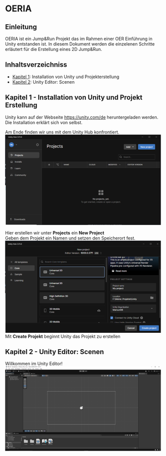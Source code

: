# OERIA
## Einleitung
OERIA ist ein Jump&Run Projekt das im Rahmen einer OER Einführung in Unity entstanden ist. In diesem Dokument werden die einzelenen Schritte erläutert für die Erstellung eines 2D Jump&Run.

## Inhaltsverzeichniss

- [Kapitel 1](#kapitel-1---installation-von-unity-und-projekt-erstellung): Installation von Unity und Projekterstellung
- [Kapitel 2](#kapitel-2---unity-editor-scenen): Unity Editor: Scenen

## Kapitel 1 - Installation von Unity und Projekt Erstellung
Unity kann auf der Webseite <https://unity.com/de> heruntergeladen werden. Die Installation erklärt sich von selbst.

Am Ende finden wir uns mit dem Unity Hub konfrontiert.
![Unity Hub](docs/Unityhub.PNG)

Hier erstellen wir unter **Projects** ein **New Project**  
Geben dem Projekt ein Namen und setzen den Speicherort fest.
![Unity Hub New](docs/Unityhub_New.PNG)
Mit **Create Projekt** beginnt Unity das Projekt zu erstellen

## Kapitel 2 - Unity Editor: Scenen
Willkommen im Unity Editor!
![Unity Editor Start](docs/UnityEditor.PNG)

